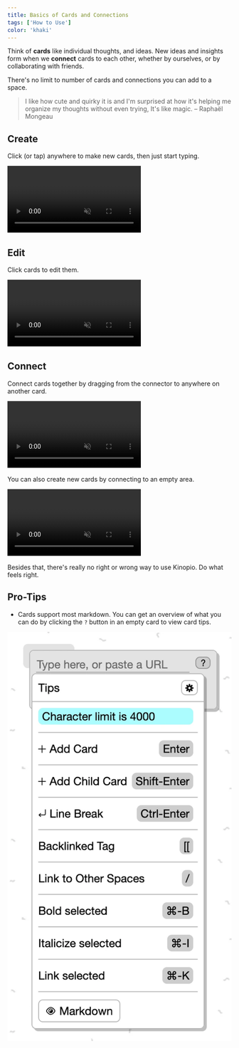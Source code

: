 ```yaml
---
title: Basics of Cards and Connections
tags: ['How to Use']
color: 'khaki'
---
```


Think of **cards** like individual thoughts, and ideas. New ideas and insights form when we **connect** cards to each other, whether by ourselves, or by collaborating with friends.

There's no limit to number of cards and connections you can add to a space.

> I like how cute and quirky it is and I'm surprised at how it's helping me organize my thoughts without even trying, It's like magic. – Raphaël Mongeau

## Create

Click (or tap) anywhere to make new cards, then just start typing.

<video autoplay loop muted playsinline class="wide">
  <source src="/assets/posts/creating-cards-and-connections/create.mp4">
</video>

## Edit 

Click cards to edit them.

<video autoplay loop muted playsinline>
  <source src="/assets/posts/creating-cards-and-connections/edit.mp4">
</video>

## Connect 

Connect cards together by dragging from the connector to anywhere on another card.

<video autoplay loop muted playsinline class="">
  <source src="/assets/posts/creating-cards-and-connections/connect.mp4">
</video>

You can also create new cards by connecting to an empty area.

<video autoplay loop muted playsinline>
  <source src="/assets/posts/creating-cards-and-connections/connect-create.mp4">
</video>

Besides that, there's really no right or wrong way to use Kinopio. Do what feels right.

## Pro-Tips

- Cards support most markdown. You can get an overview of what you can do by clicking the `?` button in an empty card to view card tips.

![image-card](/assets/posts/creating-cards-and-connections/card-tips.webp)
